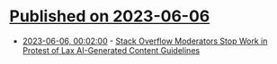 # [Published on 2023-06-06](index.md)

* [2023-06-06, 00:02:00](https://tech.slashdot.org/story/23/06/05/2155231/stack-overflow-moderators-stop-work-in-protest-of-lax-ai-generated-content-guidelines?utm_source=rss1.0mainlinkanon&utm_medium=feed) - [Stack Overflow Moderators Stop Work in Protest of Lax AI-Generated Content Guidelines](https://tech.slashdot.org/story/23/06/05/2155231/stack-overflow-moderators-stop-work-in-protest-of-lax-ai-generated-content-guidelines?utm_source=rss1.0mainlinkanon&utm_medium=feed)
